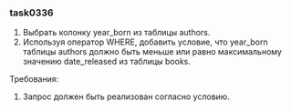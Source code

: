 
### task0336

1. Выбрать колонку year_born из таблицы authors. 
2. Используя оператор WHERE, добавить условие, что year_born таблицы authors должно быть меньше или равно максимальному значению date_released из таблицы books.

Требования:
1.	Запрос должен быть реализован согласно условию.


